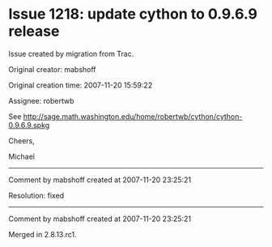 # Issue 1218: update cython to 0.9.6.9 release

Issue created by migration from Trac.

Original creator: mabshoff

Original creation time: 2007-11-20 15:59:22

Assignee: robertwb

See http://sage.math.washington.edu/home/robertwb/cython/cython-0.9.6.9.spkg

Cheers,

Michael


---

Comment by mabshoff created at 2007-11-20 23:25:21

Resolution: fixed


---

Comment by mabshoff created at 2007-11-20 23:25:21

Merged in 2.8.13.rc1.
